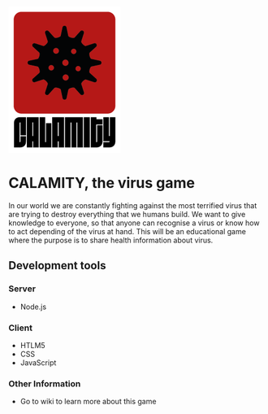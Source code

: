 ![game-logo](https://github.com/calamity-the-game/game/blob/develop/design-assets/logo/PNG/Calamity%20Full.png)

# CALAMITY, the virus game #

In our world we are constantly fighting against the most terrified virus that are trying to destroy everything that we humans build. We want to give knowledge to everyone, so that anyone can recognise a virus or know how to act depending of the virus at hand. This will be an educational game where the purpose is to share health information about virus.

## Development tools

### Server
* Node.js

### Client 
* HTLM5
* CSS
* JavaScript

### Other Information ###

* Go to wiki to learn more about this game
